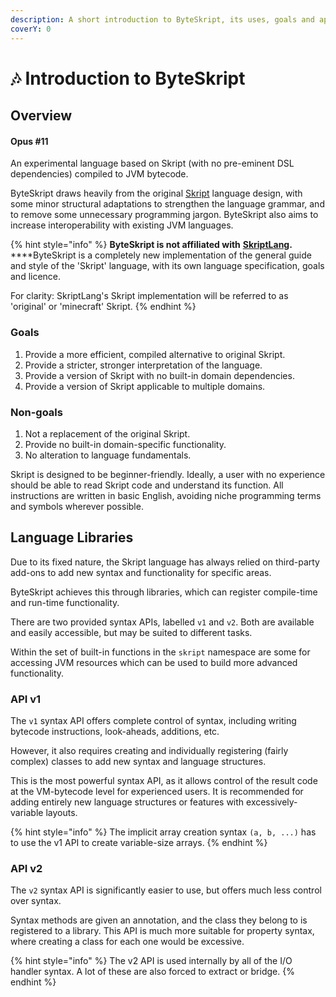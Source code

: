 ```yaml
---
description: A short introduction to ByteSkript, its uses, goals and applications.
coverY: 0
---
```


# 🎶 Introduction to ByteSkript

## Overview

#### Opus #11

An experimental language based on Skript (with no pre-eminent DSL dependencies) compiled to JVM bytecode.

ByteSkript draws heavily from the original [Skript](https://github.com/SkriptLang/Skript/) language design, with some minor structural adaptations to strengthen the language grammar, and to remove some unnecessary programming jargon. ByteSkript also aims to increase interoperability with existing JVM languages.

{% hint style="info" %}
**ByteSkript is not affiliated with** [**SkriptLang**](https://github.com/SkriptLang/Skript/)**.**\
****ByteSkript is a completely new implementation of the general guide and style of the 'Skript' language, with its own language specification, goals and licence.&#x20;

For clarity: SkriptLang's Skript implementation will be referred to as 'original' or 'minecraft' Skript.
{% endhint %}

### Goals

1. Provide a more efficient, compiled alternative to original Skript.
2. Provide a stricter, stronger interpretation of the language.
3. Provide a version of Skript with no built-in domain dependencies.
4. Provide a version of Skript applicable to multiple domains.

### Non-goals

1. Not a replacement of the original Skript.
2. Provide no built-in domain-specific functionality.
3. No alteration to language fundamentals.

Skript is designed to be beginner-friendly. Ideally, a user with no experience should be able to read Skript code and understand its function. All instructions are written in basic English, avoiding niche programming terms and symbols wherever possible.

## Language Libraries

Due to its fixed nature, the Skript language has always relied on third-party add-ons to add new syntax and functionality for specific areas.

ByteSkript achieves this through libraries, which can register compile-time and run-time functionality.

There are two provided syntax APIs, labelled `v1` and `v2`. Both are available and easily accessible, but may be suited to different tasks.

Within the set of built-in functions in the `skript` namespace are some for accessing JVM resources which can be used to build more advanced functionality.

### API v1

The `v1` syntax API offers complete control of syntax, including writing bytecode instructions, look-aheads, additions, etc.

However, it also requires creating and individually registering (fairly complex) classes to add new syntax and language structures.

This is the most powerful syntax API, as it allows control of the result code at the VM-bytecode level for experienced users. It is recommended for adding entirely new language structures or features with excessively-variable layouts.

{% hint style="info" %}
The implicit array creation syntax `(a, b, ...)` has to use the v1 API to create variable-size arrays.
{% endhint %}

### API v2

The `v2` syntax API is significantly easier to use, but offers much less control over syntax.

Syntax methods are given an annotation, and the class they belong to is registered to a library. This API is much more suitable for property syntax, where creating a class for each one would be excessive.

{% hint style="info" %}
The v2 API is used internally by all of the I/O handler syntax. A lot of these are also forced to extract or bridge.
{% endhint %}
